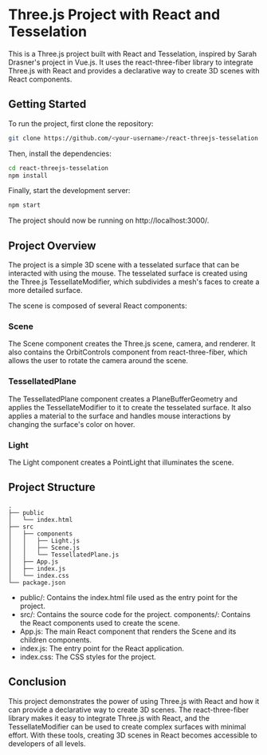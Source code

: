 # Three.js Project with React and Tesselation
This is a Three.js project built with React and Tesselation, inspired by Sarah Drasner's project in Vue.js. It uses the react-three-fiber library to integrate Three.js with React and provides a declarative way to create 3D scenes with React components.

## Getting Started
To run the project, first clone the repository:

```bash
git clone https://github.com/<your-username>/react-threejs-tesselation.git
```
Then, install the dependencies:

```bash
cd react-threejs-tesselation
npm install
```
Finally, start the development server:

```bash
npm start
```
The project should now be running on http://localhost:3000/.

## Project Overview
The project is a simple 3D scene with a tesselated surface that can be interacted with using the mouse. The tesselated surface is created using the Three.js TessellateModifier, which subdivides a mesh's faces to create a more detailed surface.

The scene is composed of several React components:

### Scene
The Scene component creates the Three.js scene, camera, and renderer. It also contains the OrbitControls component from react-three-fiber, which allows the user to rotate the camera around the scene.

### TessellatedPlane
The TessellatedPlane component creates a PlaneBufferGeometry and applies the TessellateModifier to it to create the tesselated surface. It also applies a material to the surface and handles mouse interactions by changing the surface's color on hover.

### Light
The Light component creates a PointLight that illuminates the scene.

## Project Structure
```
.
├── public
│   └── index.html
├── src
│   ├── components
│   │   ├── Light.js
│   │   ├── Scene.js
│   │   └── TessellatedPlane.js
│   ├── App.js
│   ├── index.js
│   └── index.css
└── package.json
```
- public/: Contains the index.html file used as the entry point for the project.
- src/: Contains the source code for the project.
components/: Contains the React components used to create the scene.
- App.js: The main React component that renders the Scene and its children components.
- index.js: The entry point for the React application.
- index.css: The CSS styles for the project.

## Conclusion
This project demonstrates the power of using Three.js with React and how it can provide a declarative way to create 3D scenes. The react-three-fiber library makes it easy to integrate Three.js with React, and the TessellateModifier can be used to create complex surfaces with minimal effort. With these tools, creating 3D scenes in React becomes accessible to developers of all levels.
